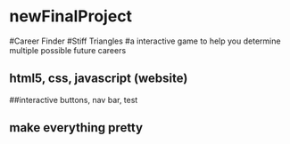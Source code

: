 # newFinalProject
#Career Finder
#Stiff Triangles 
#a interactive game to help you determine multiple possible future careers
## html5, css, javascript (website)
##interactive buttons, nav bar, test
## make everything pretty
